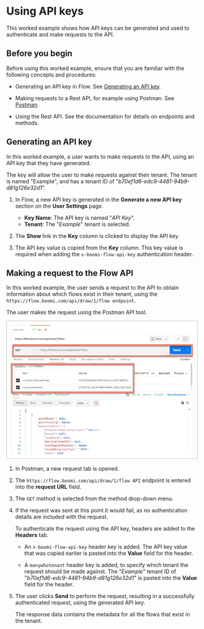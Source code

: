 # Using API keys

<head>
  <meta name="guidename" content="Flow"/>
  <meta name="context" content="GUID-3eb1cca6-8456-4ecd-accc-03769d8b98e4"/>
</head>

This worked example shows how API keys can be generated and used to authenticate and make requests to the API.

## Before you begin

Before using this worked example, ensure that you are familiar with the following concepts and procedures:

- Generating an API key in Flow. See [Generating an API key](flo-API_Keys_Creating_fab6941c-d8a2-433a-a2f2-6782eb873a02.md).

- Making requests to a Rest API, for example using Postman. See [Postman](https://www.postman.com/).

- Using the Rest API. See the documentation for details on endpoints and methods.

## Generating an API key

In this worked example, a user wants to make requests to the API, using an API key that they have generated.

The key will allow the user to make requests against their tenant. The tenant is named "Example", and has a tenant ID of "*b70ef1d6-edc9-4481-94b9-d81g126e32d1*".

1. In Flow, a new API key is generated in the **Generate a new API key** section on the **User Settings** page.
  
   - **Key Name**: The API key is named "*API Key*".
   - **Tenant**: The "*Example*" tenant is selected.

2. The **Show** link in the **Key** column is clicked to display the API key.

3. The API key value is copied from the **Key** column. This key value is required when adding the `x-boomi-flow-api-key` authentication header.

## Making a request to the Flow API

In this worked example, the user sends a request to the API to obtain information about which flows exist in their tenant, using the `https://flow.boomi.com/api/draw/1/flow endpoint`.

The user makes the request using the Postman API tool.

![Postman API request](../Images/img-flo_Postman_API_Request_167bdf25-aad1-413e-aed0-5e31266140e6.png)

1. In Postman, a new request tab is opened.
2. The `https://flow.boomi.com/api/draw/1/flow API` endpoint is entered into the **request URL** field.
3. The `GET` method is selected from the method drop-down menu.
4. If the request was sent at this point it would fail, as no authentication details are included with the request.

   To authenticate the request using the API key, headers are added to the **Headers** tab.

   - An `x-boomi-flow-api-key` header key is added. The API key value that was copied earlier is pasted into the **Value** field for the header.

   - A `manywhotenant` header key is added, to specify which tenant the request should be made against. The "*Example*" tenant ID of "*b70ef1d6-edc9-4481-94b9-d81g126e32d1*" is pasted into the **Value** field for the header.

5. The user clicks **Send** to perform the request, resulting in a successfully authenticated request, using the generated API key.

   The response data contains the metadata for all the flows that exist in the tenant.
